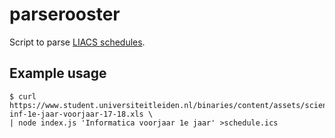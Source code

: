 parserooster
===

Script to parse [LIACS schedules](https://liacs.leidenuniv.nl/edu/bachelor/roosters/).

Example usage
---

```
$ curl https://www.student.universiteitleiden.nl/binaries/content/assets/science/liacs/roosters/zalen-inf-1e-jaar-voorjaar-17-18.xls \
| node index.js 'Informatica voorjaar 1e jaar' >schedule.ics
```
